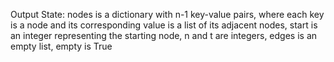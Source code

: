 Output State: nodes is a dictionary with n-1 key-value pairs, where each key is a node and its corresponding value is a list of its adjacent nodes, start is an integer representing the starting node, n and t are integers, edges is an empty list, empty is True